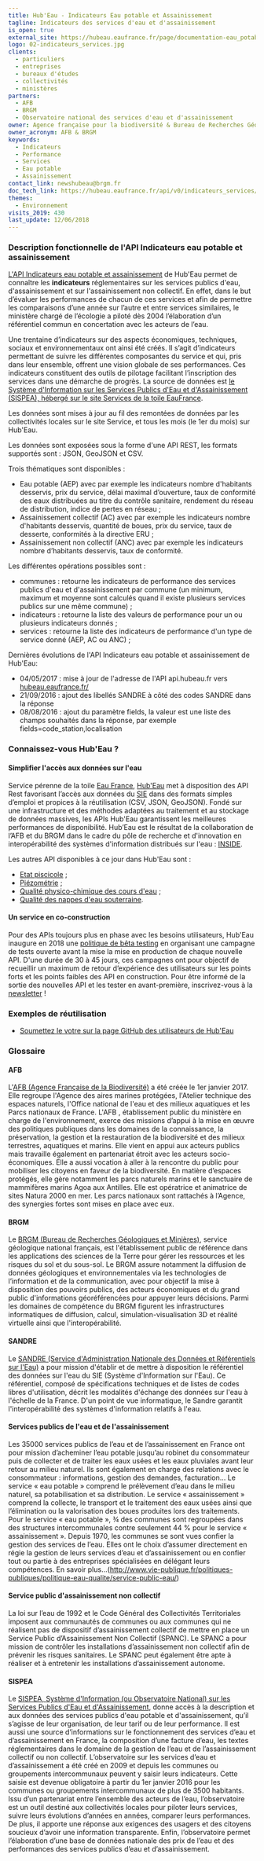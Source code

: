 ```yaml
---
title: Hub'Eau - Indicateurs Eau potable et Assainissement
tagline: Indicateurs des services d'eau et d'assainissement
is_open: true
external_site: https://hubeau.eaufrance.fr/page/documentation-eau_potable-assainissement
logo: 02-indicateurs_services.jpg
clients:
  - particuliers
  - entreprises
  - bureaux d'études
  - collectivités
  - ministères
partners:
  - AFB
  - BRGM
  - Observatoire national des services d'eau et d'assainissement
owner: Agence française pour la biodiversité & Bureau de Recherches Géologiques et Minières
owner_acronym: AFB & BRGM
keywords:
  - Indicateurs
  - Performance
  - Services
  - Eau potable
  - Assainissement
contact_link: newshubeau@brgm.fr
doc_tech_link: https://hubeau.eaufrance.fr/api/v0/indicateurs_services/api-docs
themes:
  - Environnement
visits_2019: 430
last_update: 12/06/2018
---
```


### Description fonctionnelle de l'API Indicateurs eau potable et assainissement

[L'API Indicateurs eau potable et assainissement](https://hubeau.eaufrance.fr/page/documentation-api-indicateurs-services-eau-assainissement) de Hub'Eau permet de connaître les **indicateurs** réglementaires sur les services publics d'eau, d'assainissement et sur l'assainissement non collectif.
En effet, dans le but d’évaluer les performances de chacun de ces services et afin de permettre les comparaisons d’une année sur l’autre et entre services similaires, le ministère chargé de l’écologie a piloté dès 2004 l’élaboration d’un référentiel commun en concertation avec les acteurs de l’eau.

Une trentaine d’indicateurs sur des aspects économiques, techniques, sociaux et environnementaux ont ainsi été créés. Il s’agit d’indicateurs permettant de suivre les différentes composantes du service et qui, pris dans leur ensemble, offrent une vision globale de ses performances. Ces indicateurs constituent des outils de pilotage facilitant l’inscription des services dans une démarche de progrès.
La source de données est [le Système d'Information sur les Services Publics d'Eau et d'Assainissement (SISPEA), hébergé sur le site Services de la toile EauFrance](http://www.services.eaufrance.fr/).

Les données sont mises à jour au fil des remontées de données par les collectivités locales sur le site Service, et tous les mois (le 1er du mois) sur Hub'Eau.

Les données sont exposées sous la forme d'une API REST, les formats supportés sont : JSON, GeoJSON et CSV.

Trois thématiques sont disponibles :

- Eau potable (AEP) avec par exemple les indicateurs nombre d'habitants desservis, prix du service, délai maximal d’ouverture, taux de conformité des eaux distribuées au titre du contrôle sanitaire, rendement du réseau de distribution, indice de pertes en réseau ;
- Assainissement collectif (AC) avec par exemple les indicateurs nombre d'habitants desservis, quantité de boues, prix du service, taux de desserte, conformités à la directive ERU ;
- Assainissement non collectif (ANC) avec par exemple les indicateurs nombre d’habitants desservis, taux de conformité.

Les différentes opérations possibles sont :

- communes : retourne les indicateurs de performance des services publics d'eau et d'assainissement par commune (un minimum, maximum et moyenne sont calculés quand il existe plusieurs services publics sur une même commune) ;
- indicateurs : retourne la liste des valeurs de performance pour un ou plusieurs indicateurs donnés ;
- services : retourne la liste des indicateurs de performance d'un type de service donné (AEP, AC ou ANC) ;

Dernières évolutions de l'API Indicateurs eau potable et assainissement de Hub'Eau:

- 04/05/2017 : mise à jour de l'adresse de l'API api.hubeau.fr vers [hubeau.eaufrance.fr/](http://hubeau.eaufrance.fr/)
- 21/09/2016 : ajout des libellés SANDRE à côté des codes SANDRE dans la réponse
- 08/08/2016 : ajout du paramètre fields, la valeur est une liste des champs souhaités dans la réponse, par exemple fields=code_station,localisation

### Connaissez-vous Hub'Eau ?

#### Simplifier l'accès aux données sur l'eau

Service pérenne de la toile [Eau France](https://www.eaufrance.fr), [Hub'Eau](https://hubeau.eaufrance.fr/) met à disposition des API Rest favorisant l’accès aux données du [SIE](https://www.eaufrance.fr/donnees) dans des formats simples d’emploi et propices à la réutilisation (CSV, JSON, GeoJSON).
Fondé sur une infrastructure et des méthodes adaptées au traitement et au stockage de données massives, les APIs Hub'Eau garantissent les meilleures performances de disponibilité.
Hub’Eau est le résultat de la collaboration de l’AFB et du BRGM dans le cadre du pôle de recherche et d'innovation en interopérabilité des systèmes d'information distribués sur l'eau : [INSIDE](http://www.pole-inside.fr/fr).

Les autres API disponibles à ce jour dans Hub'Eau sont :

- [Etat piscicole](/api/api_hubeau_poissons.html) ;
- [Piézométrie](/api/api_hubeau_piezometrie.html) ;
- [Qualité physico-chimique des cours d'eau](/api/api_hubeau_qualite_rivieres.html) ;
- [Qualité des nappes d'eau souterraine](/api/api_hubeau_qualite_nappes_eau_sout.html).

#### Un service en co-construction

Pour des APIs toujours plus en phase avec les besoins utilisateurs, Hub'Eau inaugure en 2018 une [politique de bêta testing](https://hubeau.eaufrance.fr/page/apis-version-beta) en organisant une campagne de tests ouverte avant la mise la mise en production de chaque nouvelle API.
D'une durée de 30 à 45 jours, ces campagnes ont pour objectif de recueillir un maximum de retour d’expérience des utilisateurs sur les points forts et les points faibles des API en construction.
Pour être informé de la sortie des nouvelles API et les tester en avant-première, inscrivez-vous à la [newsletter](https://hubeau.eaufrance.fr/page/news-letter-hubeau) !

### Exemples de réutilisation

- [Soumettez le votre sur la page GitHub des utilisateurs de Hub'Eau](https://github.com/BRGM/hubeau)

### Glossaire

#### AFB

L'[AFB (Agence Française de la Biodiversité)](http://www.afbiodiversite.fr/) a été créée le 1er janvier 2017. Elle regroupe l'Agence des aires marines protégées, l'Atelier technique des espaces naturels, l'Office national de l'eau et des milieux aquatiques et les Parcs nationaux de France. L'AFB , établissement public du ministère en charge de l'environnement, exerce des missions d’appui à la mise en œuvre des politiques publiques dans les domaines de la connaissance, la préservation, la gestion et la restauration de la biodiversité et des milieux terrestres, aquatiques et marins. Elle vient en appui aux acteurs publics mais travaille également en partenariat étroit avec les acteurs socio-économiques. Elle a aussi vocation à aller à la rencontre du public pour mobiliser les citoyens en faveur de la biodiversité. En matière d’espaces protégés, elle gère notamment les parcs naturels marins et le sanctuaire de mammifères marins Agoa aux Antilles. Elle est opératrice et animatrice de sites Natura 2000 en mer. Les parcs nationaux sont rattachés à l’Agence, des synergies fortes sont mises en place avec eux.

#### BRGM

Le [BRGM (Bureau de Recherches Géologiques et Minières)](http://www.brgm.fr/), service géologique national français, est l'établissement public de référence dans les applications des sciences de la Terre pour gérer les ressources et les risques du sol et du sous-sol. Le BRGM assure notamment la diffusion de données géologiques et environnementales via les technologies de l’information et de la communication, avec pour objectif la mise à disposition des pouvoirs publics, des acteurs économiques et du grand public d'informations géoréférencées pour appuyer leurs décisions. Parmi les domaines de compétence du BRGM figurent les infrastructures informatiques de diffusion, calcul, simulation-visualisation 3D et réalité virtuelle ainsi que l'interopérabilité.

#### SANDRE

Le [SANDRE (Service d'Administration Nationale des Données et Référentiels sur l'Eau)](http://www.sandre.eaufrance.fr/) a pour mission d'établir et de mettre à disposition le référentiel des données sur l'eau du SIE (Système d'Information sur l'Eau). Ce référentiel, composé de spécifications techniques et de listes de codes libres d'utilisation, décrit les modalités d'échange des données sur l'eau à l'échelle de la France. D'un point de vue informatique, le Sandre garantit l'interopérabilité des systèmes d'information relatifs à l'eau.

#### Services publics de l'eau et de l'assainissement

Les 35000 services publics de l’eau et de l’assainissement en France ont pour mission d’acheminer l’eau potable jusqu’au robinet du consommateur puis de collecter et de traiter les eaux usées et les eaux pluviales avant leur retour au milieu naturel. Ils sont également en charge des relations avec le consommateur : informations, gestion des demandes, facturation… Le service « eau potable » comprend le prélèvement d’eau dans le milieu naturel, sa potabilisation et sa distribution. Le service « assainissement » comprend la collecte, le transport et le traitement des eaux usées ainsi que l’élimination ou la valorisation des boues produites lors des traitements. Pour le service « eau potable », ¾ des communes sont regroupées dans des structures intercommunales contre seulement 44 % pour le service « assainissement ». Depuis 1970, les communes se sont vues confier la gestion des services de l’eau. Elles ont le choix d’assumer directement en régie la gestion de leurs services d’eau et d’assainissement ou en confier tout ou partie à des entreprises spécialisées en délégant leurs compétences. En savoir plus...(http://www.vie-publique.fr/politiques-publiques/politique-eau-qualite/service-public-eau/)

#### Service public d'assainissement non collectif

La loi sur l’eau de 1992 et le Code Général des Collectivités Territoriales imposent aux communautés de communes ou aux communes qui ne réalisent pas de dispositif d’assainissement collectif de mettre en place un Service Public d’Assainissement Non Collectif (SPANC). Le SPANC a pour mission de contrôler les installations d’assainissement non collectif afin de prévenir les risques sanitaires. Le SPANC peut également être apte à réaliser et à entretenir les installations d’assainissement autonome.

#### SISPEA

Le [SISPEA, Système d'Information (ou Observatoire National) sur les Services Publics d'Eau et d'Assainissement](http://www.services.eaufrance.fr/), donne accès à la description et aux données des services publics d'eau potable et d'assainissement, qu’il s’agisse de leur organisation, de leur tarif ou de leur performance. Il est aussi une source d’informations sur le fonctionnement des services d’eau et d’assainissement en France, la composition d’une facture d’eau, les textes réglementaires dans le domaine de la gestion de l’eau et de l’assainissement collectif ou non collectif.
L’observatoire sur les services d’eau et d’assainissement a été créé en 2009 et depuis les communes ou groupements intercommunaux peuvent y saisir leurs indicateurs. Cette saisie est devenue obligatoire à partir du 1er janvier 2016 pour les communes ou groupements intercommunaux de plus de 3500 habitants. Issu d’un partenariat entre l’ensemble des acteurs de l’eau, l’observatoire est un outil destiné aux collectivités locales pour piloter leurs services, suivre leurs évolutions d’années en années, comparer leurs performances. De plus, il apporte une réponse aux exigences des usagers et des citoyens soucieux d’avoir une information transparente. Enfin, l’observatoire permet l’élaboration d’une base de données nationale des prix de l’eau et des performances des services publics d’eau et d’assainissement.
